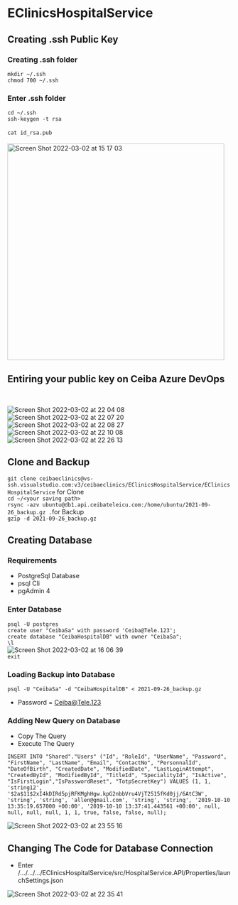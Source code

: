 # EClinicsHospitalService
## Creating .ssh Public Key

### Creating .ssh folder <br/>
`mkdir ~/.ssh`<br/>
`chmod 700 ~/.ssh`<br/>

### Enter .ssh folder <br/>
`cd ~/.ssh`<br/>
`ssh-keygen -t rsa`<br/><br/>
`cat id_rsa.pub`<br/><br/>
<img width="488" alt="Screen Shot 2022-03-02 at 15 17 03" src="https://user-images.githubusercontent.com/57620464/156432464-f7e32d83-7679-458f-9a4e-75fb428bc031.png">
<br/>

## Entiring your public key on Ceiba Azure DevOps<br/>
<br/>

![Screen Shot 2022-03-02 at 22 04 08](https://user-images.githubusercontent.com/57620464/156432739-9645882b-aa3a-4cc7-809f-09aac63040be.png)<br/>
![Screen Shot 2022-03-02 at 22 07 20](https://user-images.githubusercontent.com/57620464/156432764-46a1eaa1-b45f-4e5a-811f-a43c8cf4b7ea.png)<br/>
![Screen Shot 2022-03-02 at 22 08 27](https://user-images.githubusercontent.com/57620464/156432787-72ea8aa0-57e4-46b4-8a48-825774fc3a57.png)<br/>
![Screen Shot 2022-03-02 at 22 10 08](https://user-images.githubusercontent.com/57620464/156432795-7cf3606b-de8b-42b6-9905-52e2c8eede81.png)<br/>
![Screen Shot 2022-03-02 at 22 26 13](https://user-images.githubusercontent.com/57620464/156434562-147fc6bb-8e55-45fd-918d-f8944ac0e0cb.png)<br/>


## Clone and Backup <br/>
`git clone ceibaeclinics@vs-ssh.visualstudio.com:v3/ceibaeclinics/EClinicsHospitalService/EClinicsHospitalService` for Clone<br/> 
`cd ~/<your saving path>`<br/>
`rsync -azv ubuntu@db1.api.ceibateleicu.com:/home/ubuntu/2021-09-26_backup.gz .`for Backup<br/>
`gzip -d 2021-09-26_backup.gz`<br/>

## Creating Database <br/>
### Requirements <br/>
* PostgreSql Database 
* psql Cli 
* pgAdmin 4 <br/>

### Enter Database <br/>
`psql -U postgres`<br/>
`create user "CeibaSa" with password 'Ceiba@Tele.123';`<br/>
`create database "CeibaHospitalDB" with owner "CeibaSa";`<br/>
`\l`<br/>
![Screen Shot 2022-03-02 at 16 06 39](https://user-images.githubusercontent.com/57620464/156367567-7f5a1778-a6b1-43c4-86aa-a8ad77c74ff8.png)
<br/>
`exit`<br/>

### Loading Backup into Database <br/>
`psql -U "CeibaSa" -d "CeibaHospitalDB" < 2021-09-26_backup.gz`<br/>
- Password = Ceiba@Tele.123<br/>

### Adding New Query on Database <br/>

- Copy The Query
- Execute The Query<br/>

`INSERT INTO "Shared"."Users" ("Id", "RoleId", "UserName", "Password", "FirstName", "LastName", "Email", "ContactNo", "PersonnalId", "DateOfBirth", "CreatedDate", "ModifiedDate", "LastLoginAttempt", "CreatedById", "ModifiedById", "TitleId", "SpecialityId", "IsActive", "IsFirstLogin","IsPasswordReset", "TotpSecretKey") VALUES (1, 1, 'string12', '$2a$11$2xI4kDIRd5pjRFKMghHgw.kpG2nbbVru4VjT2515fKd0jj/6AtC3W', 'string', 'string', 'allen@gmail.com', 'string', 'string', '2019-10-10 13:35:19.657000 +00:00', '2019-10-10 13:37:41.443561 +00:00', null, null, null, null, 1, 1, true, false, false, null);` <br/>

![Screen Shot 2022-03-02 at 23 55 16](https://user-images.githubusercontent.com/57620464/156449077-af5687c5-e249-4589-95c9-9dd59c06b07d.png) <br/>

## Changing The Code for Database Connection <br/>

* Enter /.../.../.../EClinicsHospitalService/src/HospitalService.API/Properties/launchSettings.json

![Screen Shot 2022-03-02 at 22 35 41](https://user-images.githubusercontent.com/57620464/156446243-6b2e5764-d9d1-4ed2-bb72-aa7b63de985f.png)<br/>

